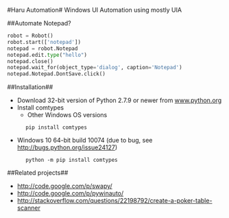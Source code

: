 #Haru Automation#
Windows UI Automation using mostly UIA

##Automate Notepad?
````python
robot = Robot()
robot.start(['notepad'])
notepad = robot.Notepad
notepad.edit.type("hello")
notepad.close()
notepad.wait_for(object_type='dialog', caption='Notepad')
notepad.Notepad.DontSave.click()
````


##Installation##
* Download 32-bit version of Python 2.7.9 or newer from www.python.org
* Install comtypes
  * Other Windows OS versions
````
      pip install comtypes
````
  * Windows 10 64-bit build 10074 (due to bug, see http://bugs.python.org/issue24127)
````
      python -m pip install comtypes
````		
		
##Related projects##
* http://code.google.com/p/swapy/
* http://code.google.com/p/pywinauto/
* http://stackoverflow.com/questions/22198792/create-a-poker-table-scanner
	
